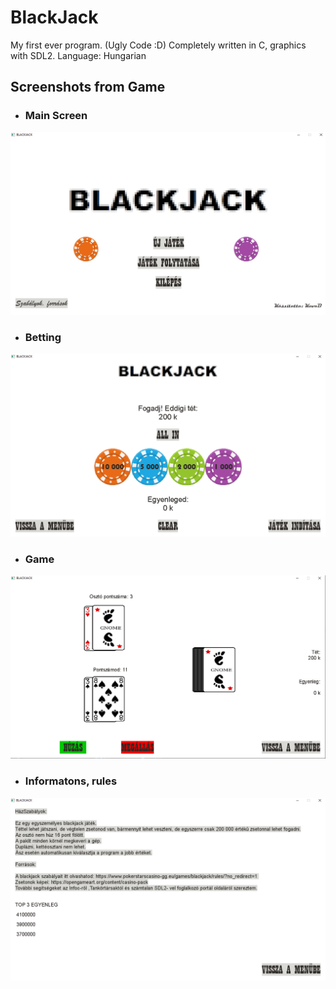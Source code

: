 # BlackJack
My first ever program. (Ugly Code :D)
Completely written in C, graphics with SDL2.
Language: Hungarian
 

## Screenshots from Game
- ### Main Screen
 ![Kezdőképernyő](kezdo.PNG)
- ### Betting
 ![Fogadás](fogad.PNG)
- ### Game
 ![Játék](jatek.PNG)
- ### Informatons, rules
 ![Szabályok](szabalyok.PNG)
